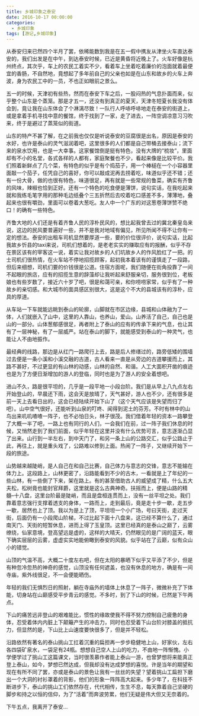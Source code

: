 ```yaml
---
title: 乡城印象之泰安
date: 2016-10-17 00:00:00
categories:
  - 乡城印象
tags: [游记,乡城印象]
---
```


从泰安归来已然四个半月了罢，依稀能数到我是在五一假中携友从津坐火车直达泰安的，我们出发是在中午，到达泰安时候，已近是黄昏将近晚上了。火车好像是杭州终点，其次乎，车上的农民工着实不少，看着车上坐着吃着廉价的泡面就着最便宜的香肠，不自然地，竟想起了多年前自己的父亲也如是在山东和故乡的火车上奔波，身为农民工中的一员，不也正如眼前之景么。

五一的时候，天津初有些热，然而在泰安下车之后，一股闷热的气息扑面而来，似乎整个山东是个蒸笼。那是才五一，还没有到真正的夏天，天津冬短夏长我没有体会到，竟让我在山东体会了个淋漓尽致！一队行人呼哧呼哧地走在泰安的街道上，或是拿着手机寻找中意的餐馆，终于找到了一家，走了进去，一阵空调凉意习习吹来，终于是避过了蒸笼似的街道。

山东的特产不甚了解，在之前我也仅仅是听说泰安的豆腐很是出名，原因是泰安的水好，也许是泰山的灵气滋润着吧，这里很多的人们都是自己带桶去接泰山；流下来的泉水饮用，也是一大幸事。这家餐馆倒是挺有特色，没有大牌的“梳妆”，里面却有不小的名堂，各式各样的人都有，家庭聚餐也不少，看起来像是比较平价。我们照着新鲜点了几个菜，有特色的似乎是有个捣茄子，用一个棒槌在一个小容器里面敲一个茄子，任凭自己的喜好，你可以敲成泥再去捞着吃，味道似乎还不错；还有一份大骨，做的也很有特色，味道很足，再有就是一些常规的鲁菜，确实有齐鲁的风味，辣椒也恰到正好。还有一个特色的吃食便是薄饼，说句实话，在我吃起来就和我练毛笔字用的那种毛边纸叠个三五折然后去咬着吃口感差不多，薄薄地，叠起来也很有嚼劲，里面可以卷着大葱吃。友人中一个广东的对这葱卷薄饼赞不绝口！的确有一些特色。
 
齐鲁大地的人们还是有着齐鲁人民的淳朴民风的，想比起我曾去过的冀北秦皇岛来说，这边的民风要普遍好一些，并不是我对地域有偏见，所见所闻不得不让你有一定的想法。泰安的出租车司机显然要厚道一些，要的价位很评价，说句实话，比起我故乡忻县的taxi来说，司机们想着的，是老老实实的赚取应有的报酬，似乎不存在景区该有的宰客这一说，着实让我对故乡的人们坑故乡人的作风脸红了一把。的士司机们很热情，在火车站不停地招揽顾客，起初我本着该有的谨慎走了一段路，但后来细想，司机们要的价钱很是公道。住宿方面呢，我们随便在街角投靠了一间不起眼的旅店，应有的招揽生意的辞藻却让我听起来舒服亲切，服务很到位，老板娘也有些岁数了，接近六十岁了吧，很是和蔼可亲，和你唠唠家常，似乎有了一种故乡的亲切感。和大城市的面具感区别很大，这是这个不大的县城该有的淳朴，应具的厚道。
 
从车站一下车就能远眺到泰山的轮廓，山脚就在市区边缘，县城和山体融为了一体，人们就嵌入了山中，这里的人靠山，也养山，爱山。山养活了自己，自己也是山的一部分。山体葱郁感很足，再者附上了泰山的应有的传承下来的气息，也让其有了一层神秘，有了一层威严。站在泰山的脚下，就能感受到泰山的一种灵气，也能让人不由地振作。
 
最经典的线路，那边是从红门一路爬行上去，路是后人修缮过的，路旁低矮的围墙过去便是一条小溪和小溪交融的古道，古人看来一直是从旁边的古道攀援而上，其路不甚好，不过更显的有山林的动感，山林的自然、和谐。人工大面积开凿的痕迹也是为了方便日渐增加的游人的登临，同时也是为了游人的安全着想吧。
 
进山不久，路是很平坦的，几乎是一段平地一小段台阶。我们是从早上八九点左右开始登山的，早晨还下雨，这会天是放晴了，天气甚好，游人也不少，还有很多是前一天上去看日出的，这会已经陆续开始下山了（这个天气应该是失望而归了吧）。山中空气很好，还能听到山泉的叮咚、闻得到泥土的芬芳。不时有林中的山鸟出来叽叽喳喳一阵子，也不必怕日头，林子很茂。我们借着年轻的资本一路攀登了大概一半了吧，一路上也有同行的人们，一会我们在前，过一阵子我们休息的时候，又悄然走到了我们前面，似乎年轻在这里并没有什么优势可言，意志逐渐凸显了出来。山行到一半左右，到中天门了，和另一条上山的公路交汇，似乎公路止于此，再往上，就是重头戏了，公路难以修到上面。热闹了一阵子，又继续开始下一段的旅途。
 
山势越来越陡峭，是人自己在和自己比赛，自己体力与意志的交锋，意志不能输在体力上。这段路上，山林更密了，沿路能看到不少的古木，一看就是上了年纪的一些山林，有一些倒了下来，架在路上。有的甚至借助古人的威望成了精，什么五大夫松，松树竟也能封官拜爵，这里就是这么古典神奇。扶摇而上，便是山路的精髓–十八盘，这里台阶最是陡峭，而且是盘桓连贯而上，没有一丝平坦之处。我们靠着意志强行支撑着透支的身体，一路而上，走到最后，竟是走十步一歇，走五步一歇，居然也上了顶。我以为是上了顶，平坦坦一个小广场，号曰天街，走过天街，后面仍有一小段爬山阶梯，不过比起下面十八盘来，这已经不算什么了，通过南天门、天街的短暂休息，进而上得了玉皇顶。这里已经真的是泰山之巅了，云雾缭绕，仙家意境，登高望远是虚的，这样的大晴天，仍然眼见的是广阔的蓝天，眼下确实层层的云雾，虚虚实实地能俯瞰到泰安的风貌。似乎站在了云巅，似有众山小的错觉。
 
山顶的气温不高，大概二十度左右吧，但在太阳的暴晒下似乎又平添了不少，但是有种忽冷忽热的神奇的感觉，山顶没有任何遮盖，也没有休息的地方，确是有一间寺庙，紫外线很足，不一会便能晒伤。
 
年轻的我们无惧烈日的照射，躺在寺庙外的墙体上休息了一阵子，微微补充了下体能，切身站在山巅感受平步青云的感觉。不多时，到了下山的时候，已然是下午两点。
 
下山的痛苦远非登山的艰难能比，惯性的缘故使我不得不努力控制自己疲惫的身体，忍受着体内内脏上下颠簸产生的冲击力，同时也忍受着下山台阶对膝盖的抵抗力，但显然的是，下山比上山速度要快很多了，但是并不轻松。
 
沿路依然有著名的泰山挑山工扛着沉重的扁担再一步步稳健地上山，好家伙，左右各四袋矿泉水，一袋足有24瓶。想想自己空人上山的吃力，不由地一阵惭愧。小学便学过了挑山工这篇课文，当时很羡慕作者能上泰山一游，也曾梦想将来能真正登上泰山，如今，梦想已然达成，但我却没有达成梦想的喜悦。许是当年的期望和现在有所不同了罢，亦或是泰山的景色让我有一丝丝的失望？望着挑山工扁担下磨出一个大洞的衬衫罩着的背影，他们的形象一阵阵高大起来。多少年了，在科技不断进步下，泰山的挑山工们依然存在，代代相传，生生不息，每天靠着自己坚硬的脚步和持之以恒的信仰，为了“活着”而奔波劳累，他们无疑是伟大但又无奈着的。
 
下午五点，我离开了泰安…
